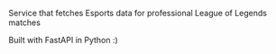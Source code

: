 Service that fetches Esports data for professional League of Legends matches  

Built with FastAPI in Python :)
